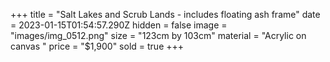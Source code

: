 +++
title = "Salt Lakes and Scrub Lands - includes floating ash frame"
date = 2023-01-15T01:54:57.290Z
hidden = false
image = "images/img_0512.png"
size = "123cm by 103cm"
material = "Acrylic on canvas "
price = "$1,900"
sold = true
+++
